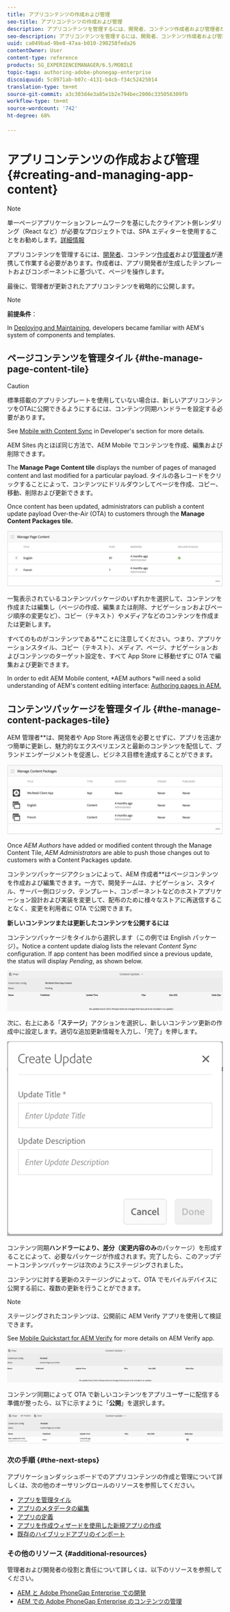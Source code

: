```yaml
---
title: アプリコンテンツの作成および管理
seo-title: アプリコンテンツの作成および管理
description: アプリコンテンツを管理するには、開発者、コンテンツ作成者および管理者が連携して作業する必要があります。作成者は、アプリ開発者が生成したテンプレートおよびコンポーネントに基づいて、ページを操作します。
seo-description: アプリコンテンツを管理するには、開発者、コンテンツ作成者および管理者が連携して作業する必要があります。作成者は、アプリ開発者が生成したテンプレートおよびコンポーネントに基づいて、ページを操作します。
uuid: ca049bad-9be8-47aa-b010-298258feda26
contentOwner: User
content-type: reference
products: SG_EXPERIENCEMANAGER/6.5/MOBILE
topic-tags: authoring-adobe-phonegap-enterprise
discoiquuid: 5c8971ab-b07c-4131-b4cb-f34c52425014
translation-type: tm+mt
source-git-commit: a3c303d4e3a85e1b2e794bec2006c335056309fb
workflow-type: tm+mt
source-wordcount: '742'
ht-degree: 68%

---
```



# アプリコンテンツの作成および管理{#creating-and-managing-app-content}

>[!NOTE]
>
>単一ページアプリケーションフレームワークを基にしたクライアント側レンダリング（React など）が必要なプロジェクトでは、SPA エディターを使用することをお勧めします。[詳細情報](/help/sites-developing/spa-overview.md)

アプリコンテンツを管理するには、[開発者](#developer)、コンテンツ[作成者](#author)および[管理者](#administrator)が連携して作業する必要があります。作成者は、アプリ開発者が生成したテンプレートおよびコンポーネントに基づいて、ページを操作します。

最後に、管理者が更新されたアプリコンテンツを戦略的に公開します。

>[!NOTE]
>
>**前提条件**：
>
>In [Deploying and Maintaining](/help/sites-deploying/deploy.md), developers became familiar with AEM&#39;s system of components and templates.

## ページコンテンツを管理タイル {#the-manage-page-content-tile}

>[!CAUTION]
>
>標準搭載のアプリテンプレートを使用していない場合は、新しいアプリコンテンツをOTAに公開できるようにするには、コンテンツ同期ハンドラーを設定する必要があります。
>
>See [Mobile with Content Sync](/help/mobile/phonegap-contentsync.md) in Developer&#39;s section for more details.

AEM Sites 内とほぼ同じ方法で、AEM Mobile でコンテンツを作成、編集および削除できます。

The **Manage Page Content tile** displays the number of pages of managed content and last modified for a particular payload. タイルの各レコードをクリックすることによって、コンテンツにドリルダウンしてページを作成、コピー、移動、削除および更新できます。

Once content has been updated, administrators can publish a content update payload Over-the-Air (OTA) to customers through the **Manage Content Packages tile.**

![chlimage_1-161](assets/chlimage_1-161.png)

一覧表示されているコンテンツパッケージのいずれかを選択して、コンテンツを作成または編集し（ページの作成、編集または削除、ナビゲーションおよびページ順序の変更など）、コピー（テキスト）やメディアなどのコンテンツを作成または更新します。

すべてのものがコンテンツである&#x200B;**&#x200B;ことに注意してください。つまり、アプリケーションスタイル、コピー（テキスト）、メディア、ページ、ナビゲーションおよびコンテンツのターゲット設定を、すべて App Store に移動せずに OTA で編集および更新できます。

In order to edit AEM Mobile content, *AEM authors *will need a solid understanding of AEM&#39;s content editiing interface: [Authoring pages in AEM.](/help/sites-authoring/qg-page-authoring.md)

## コンテンツパッケージを管理タイル {#the-manage-content-packages-tile}

AEM 管理者&#x200B;**&#x200B;は、開発者や App Store 再送信を必要とせずに、アプリを迅速かつ簡単に更新し、魅力的なエクスペリエンスと最新のコンテンツを配信して、ブランドエンゲージメントを促進し、ビジネス目標を達成することができます。

![chlimage_1-162](assets/chlimage_1-162.png)

Once *AEM Authors* have added or modified content through the Manage Content Tile, *AEM Administrators* are able to push those changes out to customers with a Content Packages update.

コンテンツパッケージアクションによって、AEM 作成者&#x200B;**&#x200B;はページコンテンツを作成および編集できます。一方で、開発チームは、ナビゲーション、スタイル、サーバー側ロジック、テンプレート、コンポーネントなどのホストアプリケーション設計および実装を変更して、配布のために様々なストアに再送信することなく、変更を利用者に OTA で公開できます。

**新しいコンテンツまたは更新したコンテンツを公開するには**

コンテンツパッケージをタイルから選択します（この例では English パッケージ）。Notice a content update dialog lists the relevant *Content Sync* configuration. If app content has been modified since a previous update, the status will display *Pending*, as shown below.

![chlimage_1-163](assets/chlimage_1-163.png)

次に、右上にある「**ステージ**」アクションを選択し、新しいコンテンツ更新の作成中に設定します。適切な追加更新情報を入力し、「完了」を押します。

![chlimage_1-164](assets/chlimage_1-164.png)

コンテンツ同期&#x200B;**&#x200B;ハンドラーにより、差分（変更内容のみ&#x200B;**&#x200B;のパッケージ）を形成することによって、必要なパッケージが作成されます。完了したら、このアップデートコンテンツパッケージは次のようにステージングされました。

コンテンツに対する更新のステージングによって、OTA でモバイルデバイスに公開する前に、複数の更新を行うことができます。

>[!NOTE]
>
>ステージングされたコンテンツは、公開前に AEM Verify アプリを使用して検証できます。
>
>See [Mobile Quickstart for AEM Verify](/help/mobile/phonegap-mobile-quickstart.md) for more details on AEM Verify app.

![chlimage_1-165](assets/chlimage_1-165.png)

コンテンツ同期によって OTA で新しいコンテンツをアプリユーザーに配信する準備が整ったら、以下に示すように「**公開**」を選択します。

![chlimage_1-166](assets/chlimage_1-166.png)

### 次の手順 {#the-next-steps}

アプリケーションダッシュボードでのアプリコンテンツの作成と管理について詳しくは、次の他のオーサリングロールのリソースを参照してください。

* [アプリを管理タイル](/help/mobile/phonegap-app-details-tile.md)
* [アプリのメタデータの編集](/help/mobile/phonegap-editmetadata.md)
* [アプリの定義](/help/mobile/phonegap-app-definitions.md)
* [アプリを作成ウィザードを使用した新規アプリの作成](/help/mobile/phonegap-create-new-app.md)
* [既存のハイブリッドアプリのインポート](/help/mobile/phonegap-adding-content-to-imported-app.md)

### その他のリソース {#additional-resources}

管理者および開発者の役割と責任について詳しくは、以下のリソースを参照してください。

* [AEM と Adobe PhoneGap Enterprise での開発](/help/mobile/developing-in-phonegap.md)
* [AEM での Adobe PhoneGap Enterprise のコンテンツの管理](/help/mobile/administer-phonegap.md)
